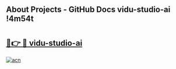 ## About Projects - GitHub Docs vidu-studio-ai !4m54t

# <h2><a href="https://andorid.site?title=vidu-studio-ai&ref=19M">🔗👉 🔴 vidu-studio-ai</a></h2>

[![acn](https://github.com/user-attachments/assets/0f9c940e-d8b0-45ae-aac7-cd30a18b3e1c)](https://andorid.site?title=vidu-studio-ai&ref=19M)
